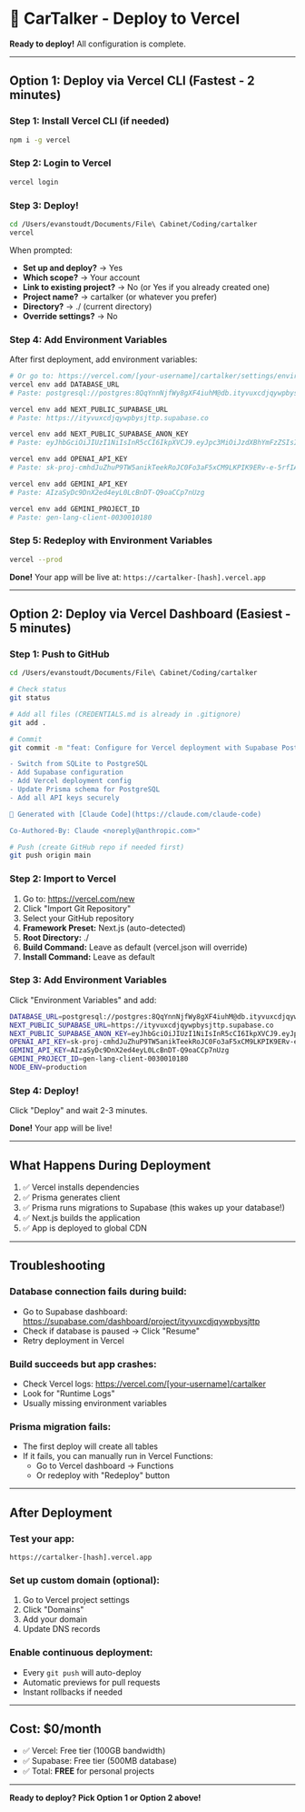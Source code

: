 # 🚀 CarTalker - Deploy to Vercel

**Ready to deploy!** All configuration is complete.

---

## Option 1: Deploy via Vercel CLI (Fastest - 2 minutes)

### Step 1: Install Vercel CLI (if needed)
```bash
npm i -g vercel
```

### Step 2: Login to Vercel
```bash
vercel login
```

### Step 3: Deploy!
```bash
cd /Users/evanstoudt/Documents/File\ Cabinet/Coding/cartalker
vercel
```

When prompted:
- **Set up and deploy?** → Yes
- **Which scope?** → Your account
- **Link to existing project?** → No (or Yes if you already created one)
- **Project name?** → cartalker (or whatever you prefer)
- **Directory?** → ./ (current directory)
- **Override settings?** → No

### Step 4: Add Environment Variables

After first deployment, add environment variables:

```bash
# Or go to: https://vercel.com/[your-username]/cartalker/settings/environment-variables
vercel env add DATABASE_URL
# Paste: postgresql://postgres:8QqYnnNjfWy8gXF4iuhM@db.ityvuxcdjqywpbysjttp.supabase.co:6543/postgres?pgbouncer=true

vercel env add NEXT_PUBLIC_SUPABASE_URL
# Paste: https://ityvuxcdjqywpbysjttp.supabase.co

vercel env add NEXT_PUBLIC_SUPABASE_ANON_KEY
# Paste: eyJhbGciOiJIUzI1NiIsInR5cCI6IkpXVCJ9.eyJpc3MiOiJzdXBhYmFzZSIsInJlZiI6Iml0eXZ1eGNkanF5d3BieXNqdHRwIiwicm9sZSI6ImFub24iLCJpYXQiOjE3NjA0NTIxNDgsImV4cCI6MjA3NjAyODE0OH0.yJreQ4XYksZNUZSM-ooTT0uX6AKs9J767SRAI_-oktw

vercel env add OPENAI_API_KEY
# Paste: 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

vercel env add GEMINI_API_KEY
# Paste: AIzaSyDc9DnX2ed4eyL0LcBnDT-Q9oaCCp7nUzg

vercel env add GEMINI_PROJECT_ID
# Paste: gen-lang-client-0030010180
```

### Step 5: Redeploy with Environment Variables
```bash
vercel --prod
```

**Done!** Your app will be live at: `https://cartalker-[hash].vercel.app`

---

## Option 2: Deploy via Vercel Dashboard (Easiest - 5 minutes)

### Step 1: Push to GitHub

```bash
cd /Users/evanstoudt/Documents/File\ Cabinet/Coding/cartalker

# Check status
git status

# Add all files (CREDENTIALS.md is already in .gitignore)
git add .

# Commit
git commit -m "feat: Configure for Vercel deployment with Supabase PostgreSQL

- Switch from SQLite to PostgreSQL
- Add Supabase configuration
- Add Vercel deployment config
- Update Prisma schema for PostgreSQL
- Add all API keys securely

🤖 Generated with [Claude Code](https://claude.com/claude-code)

Co-Authored-By: Claude <noreply@anthropic.com>"

# Push (create GitHub repo if needed first)
git push origin main
```

### Step 2: Import to Vercel

1. Go to: https://vercel.com/new
2. Click "Import Git Repository"
3. Select your GitHub repository
4. **Framework Preset:** Next.js (auto-detected)
5. **Root Directory:** ./
6. **Build Command:** Leave as default (vercel.json will override)
7. **Install Command:** Leave as default

### Step 3: Add Environment Variables

Click "Environment Variables" and add:

```bash
DATABASE_URL=postgresql://postgres:8QqYnnNjfWy8gXF4iuhM@db.ityvuxcdjqywpbysjttp.supabase.co:6543/postgres?pgbouncer=true
NEXT_PUBLIC_SUPABASE_URL=https://ityvuxcdjqywpbysjttp.supabase.co
NEXT_PUBLIC_SUPABASE_ANON_KEY=eyJhbGciOiJIUzI1NiIsInR5cCI6IkpXVCJ9.eyJpc3MiOiJzdXBhYmFzZSIsInJlZiI6Iml0eXZ1eGNkanF5d3BieXNqdHRwIiwicm9sZSI6ImFub24iLCJpYXQiOjE3NjA0NTIxNDgsImV4cCI6MjA3NjAyODE0OH0.yJreQ4XYksZNUZSM-ooTT0uX6AKs9J767SRAI_-oktw
OPENAI_API_KEY=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
GEMINI_API_KEY=AIzaSyDc9DnX2ed4eyL0LcBnDT-Q9oaCCp7nUzg
GEMINI_PROJECT_ID=gen-lang-client-0030010180
NODE_ENV=production
```

### Step 4: Deploy!

Click "Deploy" and wait 2-3 minutes.

**Done!** Your app will be live!

---

## What Happens During Deployment

1. ✅ Vercel installs dependencies
2. ✅ Prisma generates client
3. ✅ Prisma runs migrations to Supabase (this wakes up your database!)
4. ✅ Next.js builds the application
5. ✅ App is deployed to global CDN

---

## Troubleshooting

### Database connection fails during build:
- Go to Supabase dashboard: https://supabase.com/dashboard/project/ityvuxcdjqywpbysjttp
- Check if database is paused → Click "Resume"
- Retry deployment in Vercel

### Build succeeds but app crashes:
- Check Vercel logs: https://vercel.com/[your-username]/cartalker
- Look for "Runtime Logs"
- Usually missing environment variables

### Prisma migration fails:
- The first deploy will create all tables
- If it fails, you can manually run in Vercel Functions:
  - Go to Vercel dashboard → Functions
  - Or redeploy with "Redeploy" button

---

## After Deployment

### Test your app:
```
https://cartalker-[hash].vercel.app
```

### Set up custom domain (optional):
1. Go to Vercel project settings
2. Click "Domains"
3. Add your domain
4. Update DNS records

### Enable continuous deployment:
- Every `git push` will auto-deploy
- Automatic previews for pull requests
- Instant rollbacks if needed

---

## Cost: $0/month

- ✅ Vercel: Free tier (100GB bandwidth)
- ✅ Supabase: Free tier (500MB database)
- ✅ Total: **FREE** for personal projects

---

**Ready to deploy? Pick Option 1 or Option 2 above!**
